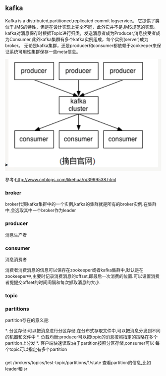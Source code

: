 ## kafka

 Kafka is a distributed,partitioned,replicated commit logservice。
 它提供了类似于JMS的特性，但是在设计实现上完全不同，此外它并不是JMS规范的实现。
 kafka对消息保存时根据Topic进行归类，发送消息者成为Producer,消息接受者成为Consumer,此外kafka集群有多个kafka实例组成，每个实例(server)成为broker。
 无论是kafka集群，还是producer和consumer都依赖于zookeeper来保证系统可用性集群保存一些meta信息。

 ![kafka结构](./doc/kafka-structure.png)

 参考:http://www.cnblogs.com/likehua/p/3999538.html

### broker

 broker代表kafka集群中的一个实例,kafka的集群就是所有的broker实例.在集群中,会选取其中一个broker作为leader


### producer

 消息生产者

### consumer

 消息消费者

 消费者消费消息的信息可以保存在zookeeper或者kafka集群中,默认是在zookeeper中,主要时记录消费消息的offset,即最后一次消费的位置.可以设置消费者提提交offset的时间间隔和每次抓取消息的大小


### topic

### partitions

partition存在的意义是:

*. 分区存储:可以把消息进行分区存储,在分布式存取文件中,可以把消息分发到不同的机器和文件中
*. 负载均衡:producer可以把topic的消息按照指定的策略在多个partition上分发
*. 客户端快速读取:由于partition按照分区存储,consumer可以
每个topic可以指定有多个partition


###

get /brokers/topics/test-topic/partitions/1/state 查看partition的信息,比如leader和isr





